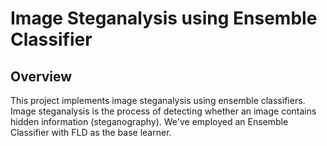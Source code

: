 <!DOCTYPE html>
<html lang="en">
<head>
    <meta charset="UTF-8">
    <meta name="viewport" content="width=device-width, initial-scale=1.0">
</head>
<body>

<h1>Image Steganalysis using Ensemble Classifier</h1>

<h2>Overview</h2>

<p>This project implements image steganalysis using ensemble classifiers. Image steganalysis is the process of detecting whether an image contains hidden information (steganography). We've employed an Ensemble Classifier with FLD as the base learner.</p>

</body>
</html>

